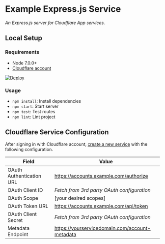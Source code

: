 # Example Express.js Service

_An Express.js server for Cloudflare App services._

## Local Setup

### Requirements

- Node 7.0.0+
- [Cloudflare account](https://www.cloudflare.com/a/sign-up)

[![Deploy](https://www.herokucdn.com/deploy/button.svg)](https://heroku.com/deploy)

### Usage

- `npm install`: Install dependencies
- `npm start`: Start server
- `npm test`: Test routes
- `npm lint`: Lint project

## Cloudflare Service Configuration

After signing in with Cloudflare account,
[create a new service](https://www.cloudflare.com/apps/services/new) with the following configuration.

| Field                    | Value                                              |
|--------------------------|----------------------------------------------------|
| OAuth Authentication URL | https://accounts.example.com/authorize             |
| OAuth Client ID          | _Fetch from 3rd party OAuth configuration_         |
| OAuth Scope              | [your desired scopes]                              |
| OAuth Token URL          | https://accounts.example.com/api/token             |
| OAuth Client Secret      | _Fetch from 3rd party OAuth configuration_         |
| Metadata Endpoint        | https://yourservicedomain.com/account-metadata     |
